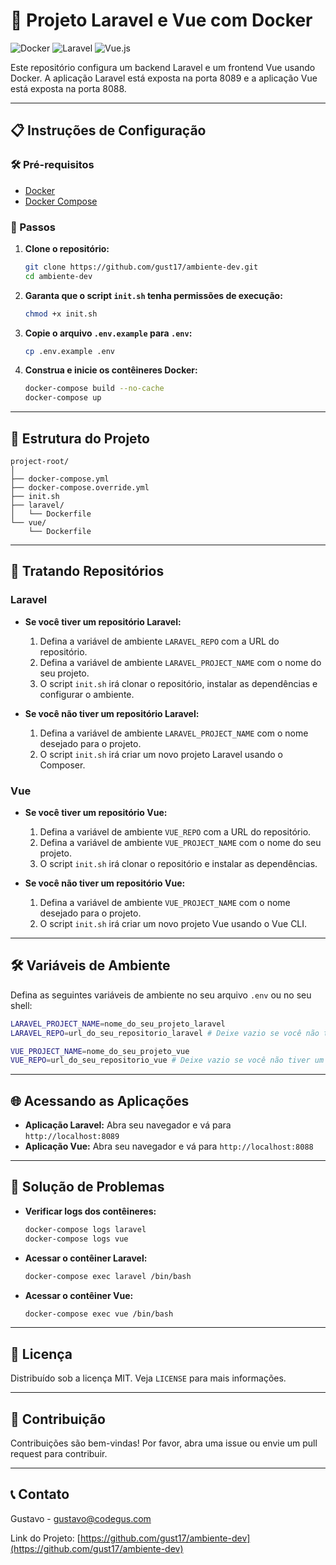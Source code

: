 
# 🐳 Projeto Laravel e Vue com Docker

![Docker](https://img.shields.io/badge/Docker-2496ED?style=for-the-badge&logo=docker&logoColor=white)
![Laravel](https://img.shields.io/badge/Laravel-FF2D20?style=for-the-badge&logo=laravel&logoColor=white)
![Vue.js](https://img.shields.io/badge/Vue.js-35495E?style=for-the-badge&logo=vue.js&logoColor=4FC08D)

Este repositório configura um backend Laravel e um frontend Vue usando Docker. A aplicação Laravel está exposta na porta 8089 e a aplicação Vue está exposta na porta 8088.

---

## 📋 Instruções de Configuração

### 🛠️ Pré-requisitos

- [Docker](https://www.docker.com/)
- [Docker Compose](https://docs.docker.com/compose/)

### 🚀 Passos

1. **Clone o repositório:**

    ```sh
    git clone https://github.com/gust17/ambiente-dev.git
    cd ambiente-dev
    ```

2. **Garanta que o script `init.sh` tenha permissões de execução:**

    ```sh
    chmod +x init.sh
    ```

3. **Copie o arquivo `.env.example` para `.env`:**

    ```sh
    cp .env.example .env
    ```

4. **Construa e inicie os contêineres Docker:**

    ```sh
    docker-compose build --no-cache
    docker-compose up
    ```

---

## 📂 Estrutura do Projeto

```plaintext
project-root/
│
├── docker-compose.yml
├── docker-compose.override.yml
├── init.sh
├── laravel/
│   └── Dockerfile
└── vue/
    └── Dockerfile
```

---

## 🌟 Tratando Repositórios

### Laravel

- **Se você tiver um repositório Laravel:**

    1. Defina a variável de ambiente `LARAVEL_REPO` com a URL do repositório.
    2. Defina a variável de ambiente `LARAVEL_PROJECT_NAME` com o nome do seu projeto.
    3. O script `init.sh` irá clonar o repositório, instalar as dependências e configurar o ambiente.

- **Se você não tiver um repositório Laravel:**

    1. Defina a variável de ambiente `LARAVEL_PROJECT_NAME` com o nome desejado para o projeto.
    2. O script `init.sh` irá criar um novo projeto Laravel usando o Composer.

### Vue

- **Se você tiver um repositório Vue:**

    1. Defina a variável de ambiente `VUE_REPO` com a URL do repositório.
    2. Defina a variável de ambiente `VUE_PROJECT_NAME` com o nome do seu projeto.
    3. O script `init.sh` irá clonar o repositório e instalar as dependências.

- **Se você não tiver um repositório Vue:**

    1. Defina a variável de ambiente `VUE_PROJECT_NAME` com o nome desejado para o projeto.
    2. O script `init.sh` irá criar um novo projeto Vue usando o Vue CLI.

---

## 🛠️ Variáveis de Ambiente

Defina as seguintes variáveis de ambiente no seu arquivo `.env` ou no seu shell:

```sh
LARAVEL_PROJECT_NAME=nome_do_seu_projeto_laravel
LARAVEL_REPO=url_do_seu_repositorio_laravel # Deixe vazio se você não tiver um repositório

VUE_PROJECT_NAME=nome_do_seu_projeto_vue
VUE_REPO=url_do_seu_repositorio_vue # Deixe vazio se você não tiver um repositório
```

---

## 🌐 Acessando as Aplicações

- **Aplicação Laravel:** Abra seu navegador e vá para `http://localhost:8089`
- **Aplicação Vue:** Abra seu navegador e vá para `http://localhost:8088`

---

## 🐞 Solução de Problemas

- **Verificar logs dos contêineres:**

    ```sh
    docker-compose logs laravel
    docker-compose logs vue
    ```

- **Acessar o contêiner Laravel:**

    ```sh
    docker-compose exec laravel /bin/bash
    ```

- **Acessar o contêiner Vue:**

    ```sh
    docker-compose exec vue /bin/bash
    ```

---

## 📄 Licença

Distribuído sob a licença MIT. Veja `LICENSE` para mais informações.

---

## 🤝 Contribuição

Contribuições são bem-vindas! Por favor, abra uma issue ou envie um pull request para contribuir.

---

## 📞 Contato

Gustavo - [gustavo@codegus.com](mailto:gustavo@codegus.com)

Link do Projeto: [https://github.com/gust17/ambiente-dev](https://github.com/gust17/ambiente-dev)
